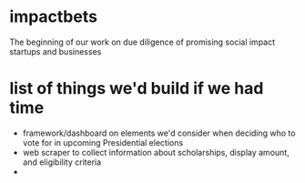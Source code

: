 # impactbets
The beginning of our work on due diligence of promising social impact startups and businesses


# list of things we'd build if we had time
- framework/dashboard on elements we'd consider when deciding who to vote for in upcoming Presidential elections
- web scraper to collect information about scholarships, display amount, and eligibility criteria
- 
